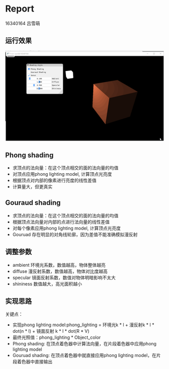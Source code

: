 # Report
16340164
吕雪萌
## 运行效果
![](https://github.com/lvxm0/CG_homework/blob/master/HW6/doc/hw6_1.gif)

## Phong shading
- 求顶点的法向量：在这个顶点相交的面的法向量的均值
- 对顶点应用phong lighting model, 计算顶点光亮度
- 根据顶点对内部的像素进行亮度的线性差值
- 计算量大，但更真实

## Gouraud shading
- 求顶点的法向量：在这个顶点相交的面的法向量的均值
- 根据顶点法向量对内部的点进行法向量的线性差值 
- 对每个像素应用phong lighting model, 计算顶点光亮度
- Gouruad 存在明显的对角线轮廓，因为差值不能准确模拟漫反射

## 调整参数
- ambient
环境光系数，数值越高，物体整体越亮
- diffuse
漫反射系数，数值越高，物体对比度越高
- specular
镜面反射系数，数值对物体明暗影响不太大
- shininess
数值越大，高光面积越小

## 实现思路
关键点：
- 实现phong lighting model:phong_lighting =  环境光k * l + 漫反射k * l * dot(n * l) + 镜面反射 k * l * dot(R * V)
- 最终光照值：phong_lighting * Object_color
- Phong shading: 在顶点着色器中计算法向量，在片段着色器中应用phong lighting model
- Gouruad shading: 在顶点着色器中就直接应用phong lighting model，在片段着色器中直接输出
